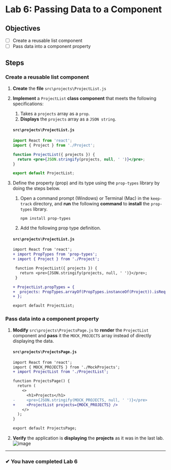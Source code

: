# Lab 6: Passing Data to a Component

## Objectives

- [ ] Create a reusable list component
- [ ] Pass data into a component property

## Steps

### Create a reusable list component

1. **Create** the **file** `src\projects\ProjectList.js`
2. **Implement** a `ProjectList` **class component** that meets the following specifications:

   1. Takes a `projects` array as a `prop`.
   2. **Displays** the `projects` array as a `JSON string`.

   #### `src\projects\ProjectList.js`

   ```jsx
   import React from 'react';
   import { Project } from './Project';

   function ProjectList({ projects }) {
     return <pre>{JSON.stringify(projects, null, ' ')}</pre>;
   }

   export default ProjectList;
   ```

3. Define the property (prop) and its type using the `prop-types` library by doing the steps below.

   1. Open a command prompt (Windows) or Terminal (Mac) in the `keep-track` directory, and **run** the following **command** to **install** the `prop-types` library.
      ```npm
      npm install prop-types
      ```
   1. Add the following prop type definition.

   #### `src\projects\ProjectList.js`

   ```diff
   import React from 'react';
   + import PropTypes from 'prop-types';
   + import { Project } from './Project';

    function ProjectList({ projects }) {
      return <pre>{JSON.stringify(projects, null, ' ')}</pre>;
    }

   + ProjectList.propTypes = {
   +  projects: PropTypes.arrayOf(PropTypes.instanceOf(Project)).isRequired
   + };

   export default ProjectList;

   ```

### Pass data into a component property

1. **Modify** `src\projects\ProjectsPage.js` to **render** the `ProjectList` component and **pass** it the `MOCK_PROJECTS` array instead of directly displaying the data.

   #### `src\projects\ProjectsPage.js`

   ```diff
   import React from 'react';
   import { MOCK_PROJECTS } from './MockProjects';
   + import ProjectList from './ProjectList';

   function ProjectsPage() {
     return (
       <>
         <h1>Projects</h1>
   -     <pre>{JSON.stringify(MOCK_PROJECTS, null, ' ')}</pre>
   +     <ProjectList projects={MOCK_PROJECTS} />
       </>
     );
   }

   export default ProjectsPage;

   ```

2. **Verify** the application is **displaying** the **projects** as it was in the last lab.
   ![image](https://user-images.githubusercontent.com/1474579/64889510-85efa380-d63b-11e9-8dc5-86f6dce8cec2.png)

---

### &#10004; You have completed Lab 6
